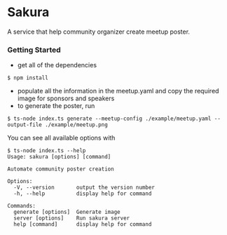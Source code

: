 # Sakura

A service that help community organizer create meetup poster.

### Getting Started
- get all of the dependencies
```
$ npm install
```
- populate all the information in the meetup.yaml and copy the required image for sponsors and speakers
- to generate the poster, run
```
$ ts-node index.ts generate --meetup-config ./example/meetup.yaml --output-file ./example/meetup.png
```

You can see all available options with
```
$ ts-node index.ts --help
Usage: sakura [options] [command]

Automate community poster creation

Options:
  -V, --version       output the version number
  -h, --help          display help for command

Commands:
  generate [options]  Generate image
  server [options]    Run sakura server
  help [command]      display help for command
```

